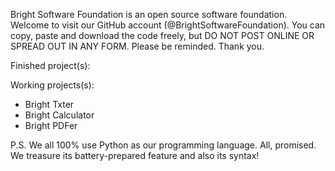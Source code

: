 Bright Software Foundation is an open source software foundation.
Welcome to visit our GitHub account (@BrightSoftwareFoundation).
You can copy, paste and download the code freely, but DO NOT POST ONLINE OR SPREAD OUT IN ANY FORM. Please be reminded.
Thank you.

Finished project(s):

Working projects(s):
- Bright Txter
- Bright Calculator
- Bright PDFer

P.S. We all 100% use Python as our programming language. All, promised. We treasure its battery-prepared feature and also its syntax!
